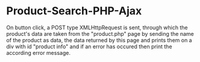 # Product-Search-PHP-Ajax
On button click, a POST type XMLHttpRequest is sent, through which the product's data are taken from the "product.php" page by sending the name of the product as data, the data returned by this page and prints them on a div with id "product info" and if an error has occured then print the according error message.

